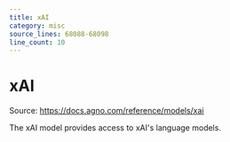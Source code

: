 ```yaml
---
title: xAI
category: misc
source_lines: 68088-68098
line_count: 10
---
```


# xAI
Source: https://docs.agno.com/reference/models/xai



The xAI model provides access to xAI's language models.

<Snippet file="model-xai-params.mdx" />



